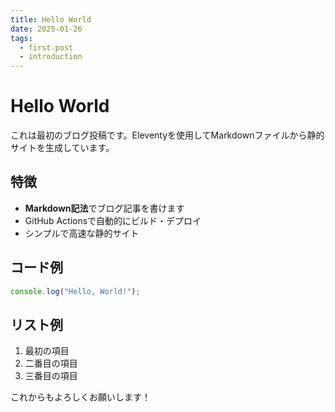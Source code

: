 ```yaml
---
title: Hello World
date: 2025-01-26
tags: 
  - first-post
  - introduction
---
```


# Hello World

これは最初のブログ投稿です。Eleventyを使用してMarkdownファイルから静的サイトを生成しています。

## 特徴

- **Markdown記法**でブログ記事を書けます
- GitHub Actionsで自動的にビルド・デプロイ
- シンプルで高速な静的サイト

## コード例

```javascript
console.log("Hello, World!");
```

## リスト例

1. 最初の項目
2. 二番目の項目
3. 三番目の項目

これからもよろしくお願いします！